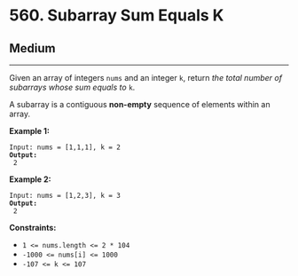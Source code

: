 # 560. Subarray Sum Equals K

## Medium

***

Given an array of integers `nums` and an integer `k`, return _the total number of subarrays whose sum equals to_ `k`.

A subarray is a contiguous **non-empty** sequence of elements within an array.

&#x20;

**Example 1:**

<pre><code>Input: nums = [1,1,1], k = 2
<strong>Output:
</strong> 2</code></pre>

**Example 2:**

<pre><code>Input: nums = [1,2,3], k = 3
<strong>Output:
</strong> 2</code></pre>

&#x20;

**Constraints:**

* `1 <= nums.length <= 2 * 104`
* `-1000 <= nums[i] <= 1000`
* `-107 <= k <= 107`
